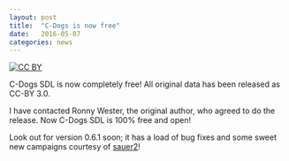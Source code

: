 ```yaml
---
layout: post
title:  "C-Dogs is now free"
date:   2016-05-07
categories: news
---
```


[![CC BY](https://raw.githubusercontent.com/cxong/cdogs-sdl/gh-pages/_posts/by.png)](https://creativecommons.org/licenses/by/4.0/)

C-Dogs SDL is now completely free! All original data has been released as CC-BY 3.0.

I have contacted Ronny Wester, the original author, who agreed to do the release. Now C-Dogs SDL is 100% free and open!

Look out for version 0.6.1 soon; it has a load of bug fixes and some sweet new campaigns courtesy of [sauer2](https://github.com/sauer2)!
